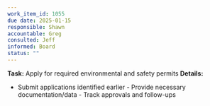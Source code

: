 ```yaml
---
work_item_id: 1055
due date: 2025-01-15
responsible: Shawn
accountable: Greg
consulted: Jeff
informed: Board
status: ""
---
```


**Task:** Apply for required environmental and safety permits
**Details:**
- Submit applications identified earlier - Provide necessary documentation/data - Track approvals and follow-ups
